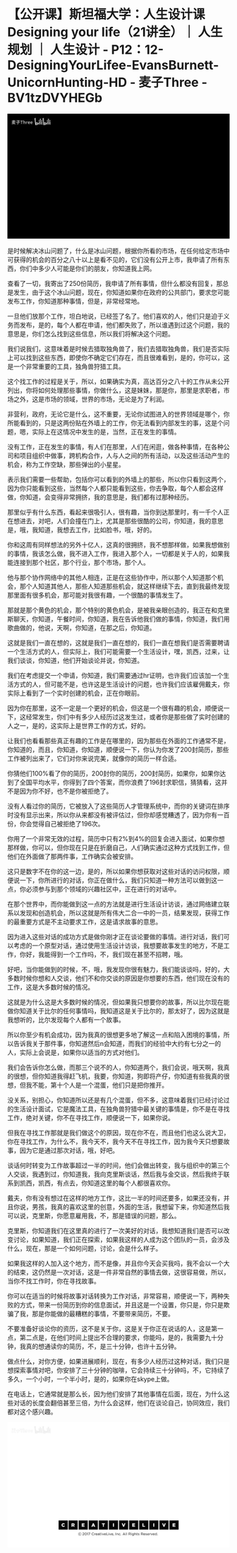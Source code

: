 # 【公开课】斯坦福大学：人生设计课 Designing your life（21讲全）｜ 人生规划 ｜ 人生设计 - P12：12-DesigningYourLifee-EvansBurnett-UnicornHunting-HD - 麦子Three - BV1tzDVYHEGb

![](img/31c456bd2725598bc8a372fd794f1ff3_0.png)

是时候解决冰山问题了，什么是冰山问题，根据你所看的市场，在任何给定市场中可获得的机会的百分之八十以上是看不见的，它们没有公开上市，我申请了所有东西，你们中多少人可能是你们的朋友，你知道我上网。

查看了一切，我寄出了250份简历，我申请了所有事情，但什么都没有回复，那总是发生，由于这个冰山问题，现在，你知道如果你在政府的公共部门，要求您可能发布工作，你知道那种事情，但是，非常经常地。

一旦他们放那个工作，坦白地说，已经签了名了。他们喜欢的人，他们只是迫于义务而发布，是的，每个人都在申请，他们都失败了，所以谁遇到过这个问题，我的意思是，你们怎么找到这些信息，所以我们将解决这个问题。

我们说我们，这意味着是时候去猎取独角兽了，我们去猎取独角兽，我们是否实际上可以找到这些东西，即使你不确定它们存在，而且很难看到，是的，你可以，这是一个非常重要的工具，独角兽狩猎工具。

这个找工作的过程是关于，所以，如果确实为真，高达百分之八十的工作从未公开列出，你将如何处理那些事情，你做什么，这是妹妹，那是你，那里是求职者，市场之外，这是市场的领域，世界的市场，无论是为了利润。

非营利，政府，无论它是什么，这不重要，无论你试图进入的世界领域是哪个，你所能看到的，只是这两份贴在外墙上的工作，你无法看到内部发生的事，这是个问题，嗯，实际上在这情况中发生的是，当然，正在发生的事情。

没有工作，正在发生的事情，有人们在那里，人们在闲逛，做各种事情，在各种公司和项目组织中做事，跨机构合作，人与人之间的所有活动，以及这些活动产生的机会，称为工作空缺，那些弹出的小星星。

表示我们需要一些帮助，包括你可以看到的外墙上的那些，所以你只看到这两个，因为你只能看到这些，当然每个人都只能看到这些，你去争取，每个人都会这样做，你知道，会变得非常拥挤，我的意思是，我们都有过那种经历。

那里似乎有什么东西，看起来很吸引人，很有趣，当你到达那里时，有一千个人正在想进去，对吧，人们会撞在门上，尤其是那些很酷的公司，你知道，我的意思是，哦，我知道，我想去工作，比如脸书，哦，好的。

你和这周有同样想法的另外十亿人，这真的很拥挤，我不想那样做，如果我想做别的事情，我该怎么做，我不进入工作，我进入那个人，一切都是关于人的，如果我能连接到那个社区，那个行业，那个市场，那个人。

他与那个协作网络中的其他人相连，正是在这些协作中，所以那个人知道那个机会，那个人知道其他人，那些人知道那些机会，就这样继续下去，直到我最终发现那里面有很多机会，那可能对我很有趣，一个很酷的事情发生了。

那就是那个黄色的机会，那个特别的黄色机会，是被我亲眼创造的，我正在和克里斯聊天，你知道，午餐时间，你知道，我在告诉他我们做的事情，你知道，我们用歌曲做的，他说，天啊，你知道，在那之后，你知道。

这就是我们一直在想的，这就是我们一直在想的，我们一直在想我们是否需要聘请一个生活方式的人，但实际上，我们可能需要一个生活设计，嘿，凯西，过来，让我们谈谈，你知道，他们开始谈论并说，你知道。

我们在考虑提交一个申请，你知道，我们需要通过hr证明，也许我们应该加一个生活方式的人，但可能不是，也许这是生活设计的问题，也许我们应该雇佣戴夫，你实际上看到了一个实时创建的机会，正在你眼前。

因为你在那里，这不一定是一个更好的机会，但这是一个很有趣的机会，顺便说一下，这经常发生，你们中有多少人经历过这发生过，或者你是那些做了实时创建的人之一，是的，这实际上是世界工作的方式，好的。

让我们也看看那些真正有趣的工作是在哪里的，因为那些在外面的工作通常不是，你知道的，而且，你知道，你知道，顺便说一下，你认为你发了200封简历，那些工作被列出来了，它们对你来说完美，就像你的简历一样合适。

你猜他们100%看了你的简历，200封你的简历，200封简历，如果你，如果你达到了全国平均水平，你得到了四个答案，而你浪费了196封求职信，猜猜看，这并不是因为你不好，也不是你被拒绝了。

没有人看过你的简历，它被放入了这些简历人才管理系统中，而你的关键词在排序时没有显示出来，所以你从来都没有被评估过，但你却感觉糟透了，因为你有一百份，你会觉得自己被拒绝了196次。

你用了一个非常无效的过程，简历中只有2%到4%的回复会进入面试，如果你想那样做，你可以，但你现在只是在折磨自己，人们确实通过这种方式找到工作，但他们在外面做了那两件事，工作确实会被安排。

这只是数字不在你的这一边，是的，所以如果你想获取对这些对话的访问权限，顺便说一下，你所进行的对话，你正在做什么，我们只知道一种方法可以做到这一点，你必须参与到那个领域的兴趣社区中，正在进行的对话中。

在那个世界中，而你能做到这一点的方法就是进行生活设计访谈，通过网络建立联系以发现和创造机会，所以这就是所有伟大二合一中的一员，结果发现，获得工作的最重要方式是不主动要求工作，这是请求故事的意思。

因为进入这些对话的成功方式是做你刚才正在谈论要做的事情。进行对话，我们可以考虑的一个原型对话，通过使用生活设计访谈，我想要故事发生的地方，不是工作，你好，我能得到一个工作吗，不，我们现在甚至不招聘，哦。

好吧，当你能做到的时候，不，哦，我发现你很有魅力，我们能谈谈吗，好的，大多数时候你想和人交谈，他们不和你交谈的原因是你想要的东西，他们现在没有的工作，这是大多数时候的情况。

这就是为什么这是大多数时候的情况，但如果我只想要你的故事，所以比尔现在能做你知道关于比尔的任何事情吗，我知道这是关于比尔的，那太好了，因为这就是我想听的，比尔发现每个人都有一个故事。

所以你至少有机会成功，因为我真的很想更多地了解这一点和陷入困境的事情，所以告诉我关于那件事，你知道然后n会知道，而我们的经验中大约有七分之一的人，实际上会说是，如果你以适当的方式对他们。

我们会告诉你怎么做，而那三个说不的人，你知道两个，我们会说，哦天啊，我真的很想，但你知道我得赶飞机，我要，你知道，狗即将产仔，你知道有些我真的很想，但我不能，第十个人是一个混蛋，他们只是把你推开。

没关系，别担心，你知道所以还是有几个混蛋，但不多，这意味着我们已经讨论过的生活设计面试，它是魔法工具，在独角兽狩猎中最关键的事情是，你不是在寻找工作，绝对关键，你不在寻找工作，顺便说一下，如果你说。

但我在寻找工作那就是我们做这个的原因，现在你不在，而且他们也这么说大卫，你在寻找工作，为什么不，我今天不，我今天不在寻找工作，因为我今天只想要故事，因为它是通过那次对话，哦，好吧。

谈话何时转变为工作故事超过一半的时间，他们会做出转变，我与组织中的第三个人交谈，我遇到过，你知道我，我向克里斯谈话，然后我与金交谈，然后我终于联系到凯西，凯西，有点去，你知道这里的每个人都很喜欢你。

戴夫，你有没有想过在这样的地方工作，这比一半的时间还要多，如果还没有，并且你说，男孩，我真的喜欢这里的创意，外面的生活，我想留下来，你知道然后我可以说，克里斯，你愿意雇用我，不，那是错误的问题，那么。

克里斯，你知道我们在这里真的进行了一次美好的对话，我想知道我们是否可以改变讨论，如果知道，我们正在探索，如果我这样的人成为这个团队的一员，会涉及什么，现在，那是一个如何问题，讨论，会是什么样子。

如果我这样的人加入这个地方，而不是像，并且你今天会买我吗，我不会以一个大的结束，这仍然是一次对话，这是一件非常自然的事情去做，这很容易做，所以，当你不找工作时，你在寻找故事。

你可以在适当的时候将故事对话转换为工作对话，非常容易，顺便说一下，两种失败的方式，带来一份简历到你的信息面试，并且这是一个设置，你只是，你只是欺骗了我，那是你能做的最糟糕的事情，不要带来简历，不要。

不要准备好谈论你的资历，这不是关于你，这是关于你正在说话的人，这是第一点，第二点是，在他们时间上提出不合理的要求，你能吗，是的，我需要九十分钟，我真的想通读你的简历，不，是三十分钟，也许十五分钟。

做点什么，对你方便，如果进展顺利，现在，有多少人经历过这种对话，我们只是想探索事情对吧，你安排了三十分钟的咖啡，它会持续三十分钟吗，不，它持续了多久，一个小时，一个半小时，是的，如果你在skype上做。

在电话上，它通常就是那么长，因为他们安排了其他事情在后面，现在，为什么这些对话的长度会翻倍甚至三倍，为什么会这样，他们在谈论自己，协同效应，我们都对这个感兴趣。



![](img/31c456bd2725598bc8a372fd794f1ff3_2.png)